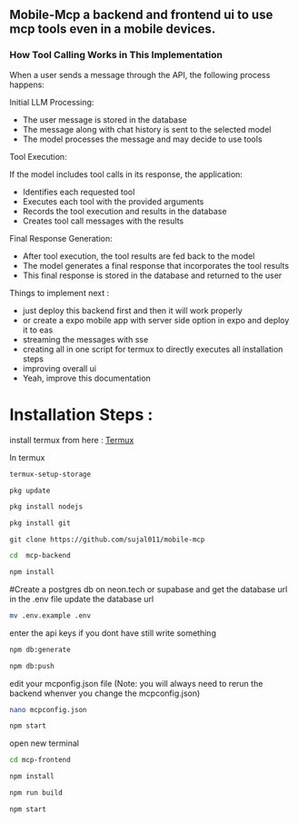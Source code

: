 ## Mobile-Mcp a backend and frontend ui to use mcp tools even in a mobile devices.

### How Tool Calling Works in This Implementation
When a user sends a message through the API, the following process happens:

Initial LLM Processing:

- The user message is stored in the database
- The message along with chat history is sent to the selected model
- The model processes the message and may decide to use tools


Tool Execution:

If the model includes tool calls in its response, the application:

- Identifies each requested tool
- Executes each tool with the provided arguments
- Records the tool execution and results in the database
- Creates tool call messages with the results


Final Response Generation:

- After tool execution, the tool results are fed back to the model
- The model generates a final response that incorporates the tool results
- This final response is stored in the database and returned to the user

Things to implement next : 

- just deploy this backend first and then it will work properly
- or create a expo mobile app with server side option in expo and deploy it to eas
- streaming the messages with sse
- creating all in one script for termux to directly executes all installation steps
- improving overall ui
- Yeah, improve this documentation

# Installation Steps : 
install termux from here : [Termux](https://github.com/termux/termux-app/releases/download/v0.119.0-beta.2/termux-app_v0.119.0-beta.2+apt-android-7-github-debug_universal.apk)

In termux 
```bash
termux-setup-storage
```

```bash
pkg update
```

```bash
pkg install nodejs
```

```bash
pkg install git
```

```
git clone https://github.com/sujal011/mobile-mcp
```

```bash
cd  mcp-backend
```

```bash
npm install
```


#Create a postgres db on neon.tech or supabase and get the database url 
in the .env file update the database url 

```bash
mv .env.example .env
```

enter the api keys if you dont have still write something


```bash
npm db:generate
```

```bash
npm db:push
```

edit your mcponfig.json file 
(Note: you will always need to rerun the backend whenver you change the mcpconfig.json)

```bash
nano mcpconfig.json
```

```bash
npm start
```

open new terminal 

```bash
cd mcp-frontend
```

```bash
npm install
```

```bash
npm run build
```

```bash
npm start
```
